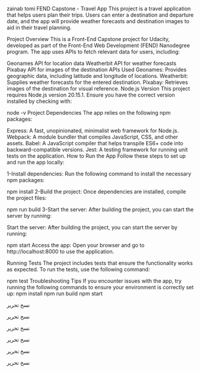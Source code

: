 zainab tomi
FEND Capstone - Travel App
This project is a travel application that helps users plan their trips. Users can enter a destination and departure date, and the app will provide weather forecasts and destination images to aid in their travel planning.

Project Overview
This is a Front-End Capstone project for Udacity, developed as part of the Front-End Web Development (FEND) Nanodegree program. The app uses APIs to fetch relevant data for users, including:

Geonames API for location data
Weatherbit API for weather forecasts
Pixabay API for images of the destination
APIs Used
Geonames: Provides geographic data, including latitude and longitude of locations.
Weatherbit: Supplies weather forecasts for the entered destination.
Pixabay: Retrieves images of the destination for visual reference.
Node.js Version
This project requires Node.js version 20.15.1. Ensure you have the correct version installed by checking with:

node -v
Project Dependencies
The app relies on the following npm packages:

Express: A fast, unopinionated, minimalist web framework for Node.js.
Webpack: A module bundler that compiles JavaScript, CSS, and other assets.
Babel: A JavaScript compiler that helps transpile ES6+ code into backward-compatible versions.
Jest: A testing framework for running unit tests on the application.
How to Run the App
Follow these steps to set up and run the app locally:

1-Install dependencies:
Run the following command to install the necessary npm packages:

npm install
2-Build the project:
Once dependencies are installed, compile the project files:

npm run build
3-Start the server:
After building the project, you can start the server by running:

Start the server:
After building the project, you can start the server by running:

npm start
Access the app:
Open your browser and go to http://localhost:8000 to use the application.

Running Tests
The project includes tests that ensure the functionality works as expected. To run the tests, use the following command:

npm test
Troubleshooting Tips
If you encounter issues with the app, try running the following commands to ensure your environment is correctly set up:
npm install
npm run build
npm start

نسخ
تحرير

نسخ
تحرير

نسخ
تحرير

نسخ
تحرير

نسخ
تحرير

نسخ
تحرير



